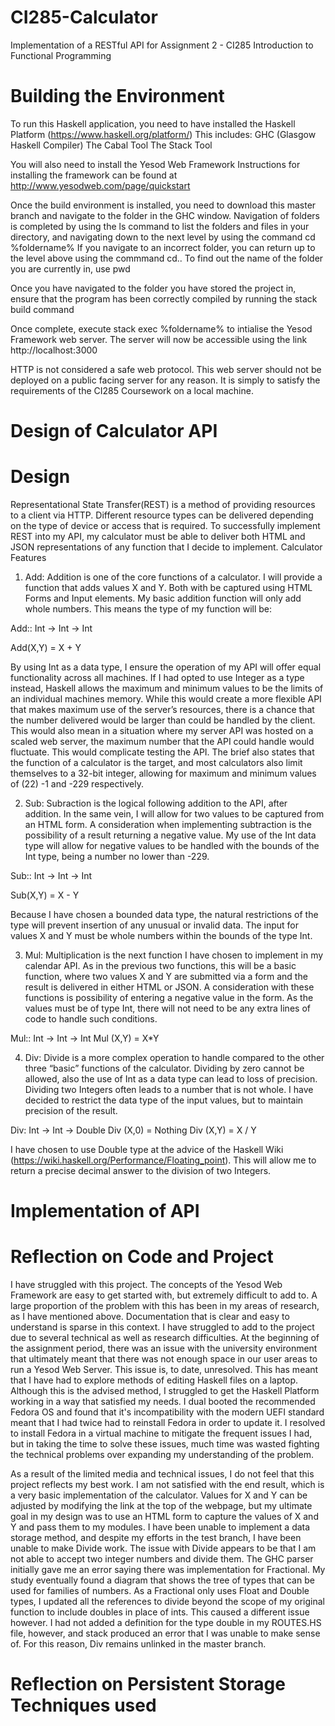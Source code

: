 # CI285-Calculator
Implementation of a RESTful API for Assignment 2 - CI285 Introduction to Functional Programming

# Building the Environment
To run this Haskell application, you need to have installed the Haskell Platform  (https://www.haskell.org/platform/)
This includes:
GHC (Glasgow Haskell Compiler)
The Cabal Tool
The Stack Tool

You will also need to install the Yesod Web Framework
Instructions for installing the framework can be found at http://www.yesodweb.com/page/quickstart

Once the build environment is installed, you need to download this master branch and navigate to the folder in the GHC window.
Navigation of folders is completed by using the ls command to list the folders and files in your directory, and navigating down to the next level by using the command cd %foldername%
If you navigate to an incorrect folder, you can return up to the level above using the commmand cd..
To find out the name of the folder you are currently in, use pwd

Once you have navigated to the folder you have stored the project in, ensure that the program has been correctly compiled by running the stack build command

Once complete, execute stack exec %foldername% to intialise the Yesod Framework web server. The server will now be accessible using the link http://localhost:3000

HTTP is not considered a safe web protocol. This web server should not be deployed on a public facing server for any reason. It is simply to satisfy the requirements of the CI285 Coursework on a local machine.

# Design of Calculator API

# Design
Representational State Transfer(REST) is a method of providing resources to a client via HTTP. Different resource types can be delivered depending on the type of device or access that is required. To successfully implement REST into my API, my calculator must be able to deliver both HTML and JSON representations of any function that I decide to implement.
Calculator Features
1.	Add: Addition is one of the core functions of a calculator. I will provide a function that adds values X and Y. Both with be captured using HTML Forms and Input elements. My basic addition function will only add whole numbers. This means the type of my function will be:

Add:: Int -> Int -> Int

Add(X,Y) = X + Y

By using Int as a data type, I ensure the operation of my API will offer equal functionality across all machines. If I had opted to use Integer as a type instead, Haskell allows the maximum and minimum values to be the limits of an individual machines memory. While this would create a more flexible API that makes maximum use of the server’s resources, there is a chance that the number delivered would be larger than could be handled by the client. This would also mean in a situation where my server API was hosted on a scaled web server, the maximum number that the API could handle would fluctuate. This would complicate testing the API. The brief also states that the function of a calculator is the target, and most calculators also limit themselves to a 32-bit integer, allowing for maximum and minimum values of (22) -1 and -229 respectively.

2.	Sub: Subraction is the logical following addition to the API, after addition. In the same vein, I will allow for two values to be captured from an HTML form. A consideration when implementing subtraction is the possibility of a result returning a negative value. My use of the Int data type will allow for negative values to be handled with the bounds of the Int type, being a number no lower than -229.

Sub:: Int -> Int -> Int

Sub(X,Y) = X - Y

Because I have chosen a bounded data type, the natural restrictions of the type will prevent insertion of any unusual or invalid data. The input for values X and Y must be whole numbers within the bounds of the type Int.


3.	Mul: Multiplication is the next function I have chosen to implement in my calendar API. As in the previous two functions, this will be a basic function, where two values X and Y are submitted via a form and the result is delivered in either HTML or JSON. A consideration with these functions is possibility of entering a negative value in the form. As the values must be of type Int, there will not need to be any extra lines of code to handle such conditions.

Mul:: Int -> Int -> Int
Mul (X,Y) =  X*Y

4.	Div: Divide is a more complex operation to handle compared to the other three “basic” functions of the calculator. Dividing by zero cannot be allowed, also the use of Int as a data type can lead to loss of precision. Dividing two Integers often leads to a number that is not whole. I have decided to restrict the data type of the input values, but to maintain precision of the result.

Div: Int -> Int -> Double
Div (X,0) = Nothing
Div (X,Y) = X / Y

I have chosen to use Double type at the advice of the Haskell Wiki (https://wiki.haskell.org/Performance/Floating_point). This will allow me to return a precise decimal answer to the division of two Integers.


# Implementation of API

# Reflection on Code and Project
I have struggled with this project. The concepts of the Yesod Web Framework are easy to get started with, but extremely difficult to add to. A large proportion of the problem with this has been in my areas of research, as I have mentioned above. Documentation that is clear and easy to understand is sparse in this context. I have struggled to add to the project due to several technical as well as research difficulties. At the beginning of the assignment period, there was an issue with the university environment that ultimately meant that there was not enough space in our user areas to run a Yesod Web Server. This issue is, to date, unresolved. This has meant that I have had to explore methods of editing Haskell files on a laptop. Although this is the advised method, I struggled to get the Haskell Platform working in a way that satisfied my needs. I dual booted the recommended Fedora OS and found that it's incompatibility with the modern UEFI standard meant that I had twice had to reinstall Fedora in order to update it. I resolved to install Fedora in a virtual machine to mitigate the frequent issues I had, but in taking the time to solve these issues, much time was wasted fighting the technical problems over expanding my understanding of the problem.

As a result of the limited media and technical issues, I do not feel that this project reflects my best work. I am not satisfied with the end result, which is a very basic implementation of the calculator. Values for X and Y can be adjusted by modifying the link at the top of the webpage, but my ultimate goal in my design was to use an HTML form to capture the values of X and Y and pass them to my modules. I have been unable to implement a data storage method, and despite my efforts in the test branch, I have been unable to make Divide work.
The issue with Divide appears to be that I am not able to accept two integer numbers and divide them. The GHC parser initially gave me an error saying there was implementation for Fractional. My study eventually found a diagram that shows the tree of types that can be used for families of numbers. As a Fractional only uses Float and Double types, I updated all the references to divide beyond the scope of my original function to include doubles in place of ints. This caused a different issue however. I had not added a definition for the type double in my ROUTES.HS file, however, and stack produced an error that I was unable to make sense of. For this reason, Div remains unlinked in the master branch.

# Reflection on Persistent Storage Techniques used
